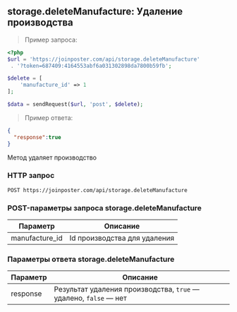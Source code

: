 ## storage.deleteManufacture: Удаление производства 

> Пример запроса:

```php
<?php
$url = 'https://joinposter.com/api/storage.deleteManufacture'
 . '?token=687409:4164553abf6a031302898da7800b59fb';

$delete = [
    'manufacture_id' => 1
];

$data = sendRequest($url, 'post', $delete);
```

> Пример ответа:

```json
{
  "response":true
}
```

Метод удаляет производство

### HTTP запрос

`POST https://joinposter.com/api/storage.deleteManufacture`

### POST-параметры запроса storage.deleteManufacture

Параметр | Описание
-------- | --------
manufacture_id | Id производства для удаления 

### Параметры ответа storage.deleteManufacture

Параметр | Описание
-------- | --------
response | Результат удаления производства, `true` — удалено, `false` — нет

